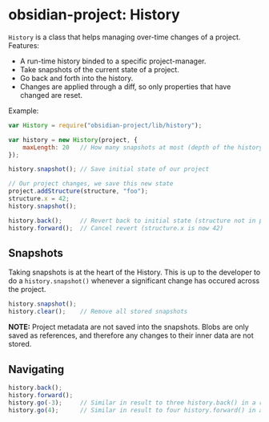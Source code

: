 # obsidian-project: History

`History` is a class that helps managing over-time changes of a project. Features:

* A run-time history binded to a specific project-manager.
* Take snapshots of the current state of a project.
* Go back and forth into the history.
* Changes are applied through a diff, so only properties that have changed are reset.

Example:

```javascript
var History = require("obsidian-project/lib/history");

var history = new History(project, {
    maxLength: 20   // How many snapshots at most (depth of the history stack)
});

history.snapshot(); // Save initial state of our project

// Our project changes, we save this new state
project.addStructure(structure, "foo");
structure.x = 42;
history.snapshot();

history.back();     // Revert back to initial state (structure not in project)
history.forward();  // Cancel revert (structure.x is now 42)
```


## Snapshots

Taking snapshots is at the heart of the History. This is up to the developer to do a `history.snapshot()` whenever a significant change has occured across the project.

```javascript
history.snapshot();
history.clear();    // Remove all stored snapshots 
```

__NOTE:__ Project metadata are not saved into the snapshots. Blobs are only saved as references, and therefore any changes to their inner data are not stored.


## Navigating

```javascript
history.back();
history.forward();
history.go(-3);     // Similar in result to three history.back() in a row
history.go(4);      // Similar in result to four history.forward() in a row
```